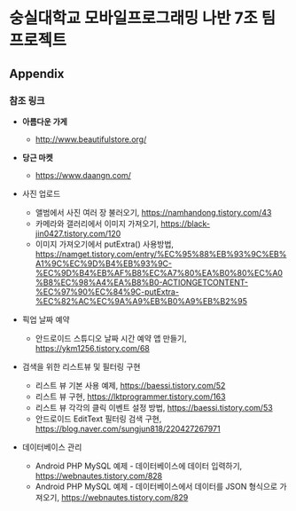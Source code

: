 # 숭실대학교 모바일프로그래밍 나반 7조 팀프로젝트
## Appendix

### 참조 링크
* **아름다운 가게**
  * <http://www.beautifulstore.org/>
* **당근 마켓**
  * <https://www.daangn.com/>
  
* 사진 업로드
  * 앨범에서 사진 여러 장 불러오기, <https://namhandong.tistory.com/43>
  * 카메라와 갤러리에서 이미지 가져오기, <https://black-jin0427.tistory.com/120>
  * 이미지 가져오기에서 putExtra() 사용방법, <https://namget.tistory.com/entry/%EC%95%88%EB%93%9C%EB%A1%9C%EC%9D%B4%EB%93%9C-%EC%9D%B4%EB%AF%B8%EC%A7%80%EA%B0%80%EC%A0%B8%EC%98%A4%EA%B8%B0-ACTIONGETCONTENT-%EC%97%90%EC%84%9C-putExtra-%EC%82%AC%EC%9A%A9%EB%B0%A9%EB%B2%95>

* 픽업 날짜 예약
  * 안드로이드 스튜디오 날짜 시간 예약 앱 만들기, <https://ykm1256.tistory.com/68>

* 검색을 위한 리스트뷰 및 필터링 구현
  * 리스트 뷰 기본 사용 예제, <https://baessi.tistory.com/52>
  * 리스트 뷰 구현, <https://lktprogrammer.tistory.com/163>
  * 리스트 뷰 각각의 클릭 이벤트 설정 방법, <https://baessi.tistory.com/53>
  * 안드로이드 EditText 필터링 검색 구현, <https://blog.naver.com/sungjun818/220427267971>

* 데이터베이스 관리
  * Android PHP MySQL 예제 - 데이터베이스에 데이터 입력하기, <https://webnautes.tistory.com/828>
  * Android PHP MySQL 예제 - 데이터베이스에서 데이터를 JSON 형식으로 가져오기, <https://webnautes.tistory.com/829>
